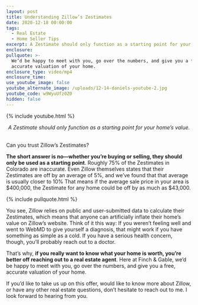 ```yaml
---
layout: post
title: Understanding Zillow’s Zestimates
date: 2020-12-18 00:00:00
tags:
  - Real Estate
  - Home Seller Tips
excerpt: A Zestimate should only function as a starting point for your home’s value.
enclosure:
pullquote: >-
  We’d be happy to meet with you, go over the numbers, and give you a free,
  accurate valuation of your home.
enclosure_type: video/mp4
enclosure_time:
use_youtube_image: false
youtube_alternate_image: /uploads/12-14-daniels-youtube-2.jpg
youtube_code: w9WyuUfz0Z0
hidden: false
---
```


{% include youtube.html %}

<center><em>A Zestimate should only function as a starting point for your home&rsquo;s value.</em></center>

<br>Can you trust Zillow’s Zestimates?

**The short answer is no—whether you’re buying or selling, they should only be used as a starting point**. Roughly 75% of the Zestimates in Colorado are inaccurate. Even Zillow themselves states that their Zestimates are off by an average of 5%, and we’ve found that that average is usually closer to 10% That means if the average sale price in your area is $400,000, the Zestimate for any home could be off by as much as $43,000.

{% include pullquote.html %}

You see, Zillow relies on public and user-submitted data to calculate their Zestimates, which means that anyone can artificially inflate their home’s value on Zillow’s website. Think of it this way: If you weren’t feeling well and went to WebMD to give yourself a diagnosis, that might work if you have something as simple as a cold. If you have a serious health concern, though, you’ll probably reach out to a doctor.

That’s why, **if you really want to know what your home is worth, you’re better off reaching out to a real estate agent**. Here at Finch & Gable, we’d be happy to meet with you, go over the numbers, and give you a free, accurate valuation of your home.

If you’d like to take us up on this offer, would like to know more about Zillow, or have any other real estate questions, don’t hesitate to reach out to me. I look forward to hearing from you.
